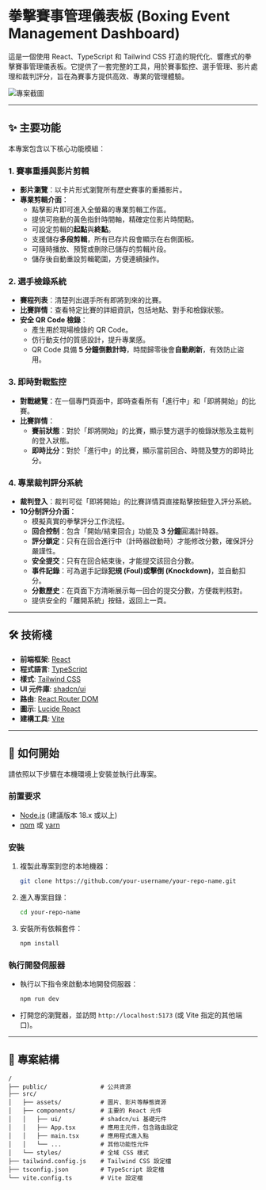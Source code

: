 # 拳擊賽事管理儀表板 (Boxing Event Management Dashboard)

這是一個使用 React、TypeScript 和 Tailwind CSS 打造的現代化、響應式的拳擊賽事管理儀表板。它提供了一套完整的工具，用於賽事監控、選手管理、影片處理和裁判評分，旨在為賽事方提供高效、專業的管理體驗。

![專案截圖](https://i.imgur.com/your-screenshot.png) <!-- 請替換成您的專案截圖 -->

---

## ✨ 主要功能

本專案包含以下核心功能模組：

### 1. 賽事重播與影片剪輯
- **影片瀏覽**：以卡片形式瀏覽所有歷史賽事的重播影片。
- **專業剪輯介面**：
  - 點擊影片即可進入全螢幕的專業剪輯工作區。
  - 提供可拖動的黃色指針時間軸，精確定位影片時間點。
  - 可設定剪輯的**起點**與**終點**。
  - 支援儲存**多段剪輯**，所有已存片段會顯示在右側面板。
  - 可隨時播放、預覽或刪除已儲存的剪輯片段。
  - 儲存後自動重設剪輯範圍，方便連續操作。

### 2. 選手檢錄系統
- **賽程列表**：清楚列出選手所有即將到來的比賽。
- **比賽詳情**：查看特定比賽的詳細資訊，包括地點、對手和檢錄狀態。
- **安全 QR Code 檢錄**：
  - 產生用於現場檢錄的 QR Code。
  - 仿行動支付的質感設計，提升專業感。
  - QR Code 具備 **5 分鐘倒數計時**，時間歸零後會**自動刷新**，有效防止盜用。

### 3. 即時對戰監控
- **對戰總覽**：在一個專門頁面中，即時查看所有「進行中」和「即將開始」的比賽。
- **比賽詳情**：
  - **賽前狀態**：對於「即將開始」的比賽，顯示雙方選手的檢錄狀態及主裁判的登入狀態。
  - **即時比分**：對於「進行中」的比賽，顯示當前回合、時間及雙方的即時比分。

### 4. 專業裁判評分系統
- **裁判登入**：裁判可從「即將開始」的比賽詳情頁直接點擊按鈕登入評分系統。
- **10分制評分介面**：
  - 模擬真實的拳擊評分工作流程。
  - **回合控制**：包含「開始/結束回合」功能及 **3 分鐘**圓滿計時器。
  - **評分鎖定**：只有在回合進行中（計時器啟動時）才能修改分數，確保評分嚴謹性。
  - **安全提交**：只有在回合結束後，才能提交該回合分數。
  - **事件記錄**：可為選手記錄**犯規 (Foul)**或**擊倒 (Knockdown)**，並自動扣分。
  - **分數歷史**：在頁面下方清晰展示每一回合的提交分數，方便裁判核對。
  - 提供安全的「離開系統」按鈕，返回上一頁。

---

## 🛠️ 技術棧

- **前端框架**: [React](https://reactjs.org/)
- **程式語言**: [TypeScript](https://www.typescriptlang.org/)
- **樣式**: [Tailwind CSS](https://tailwindcss.com/)
- **UI 元件庫**: [shadcn/ui](https://ui.shadcn.com/)
- **路由**: [React Router DOM](https://reactrouter.com/)
- **圖示**: [Lucide React](https://lucide.dev/)
- **建構工具**: [Vite](https://vitejs.dev/)

---

## 🚀 如何開始

請依照以下步驟在本機環境上安裝並執行此專案。

### 前置要求
- [Node.js](https://nodejs.org/) (建議版本 18.x 或以上)
- [npm](https://www.npmjs.com/) 或 [yarn](https://yarnpkg.com/)

### 安裝
1. 複製此專案到您的本地機器：
   ```bash
   git clone https://github.com/your-username/your-repo-name.git
   ```
2. 進入專案目錄：
   ```bash
   cd your-repo-name
   ```
3. 安裝所有依賴套件：
   ```bash
   npm install
   ```

### 執行開發伺服器
- 執行以下指令來啟動本地開發伺服器：
  ```bash
  npm run dev
  ```
- 打開您的瀏覽器，並訪問 `http://localhost:5173` (或 Vite 指定的其他端口)。

---

## 📁 專案結構

```
/
├── public/               # 公共資源
├── src/
│   ├── assets/           # 圖片、影片等靜態資源
│   ├── components/       # 主要的 React 元件
│   │   ├── ui/           # shadcn/ui 基礎元件
│   │   ├── App.tsx       # 應用主元件，包含路由設定
│   │   ├── main.tsx      # 應用程式進入點
│   │   └── ...           # 其他功能性元件
│   └── styles/           # 全域 CSS 樣式
├── tailwind.config.js    # Tailwind CSS 設定檔
├── tsconfig.json         # TypeScript 設定檔
└── vite.config.ts        # Vite 設定檔
```